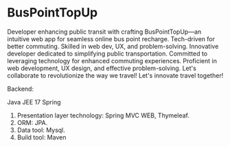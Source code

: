 # BusPointTopUp
Developer enhancing public transit with crafting BusPointTopUp—an intuitive web app for seamless online bus point recharge. 
Tech-driven for better commuting. Skilled in web dev, UX, and problem-solving. 
Innovative developer dedicated to simplifying public transportation. 
Committed to leveraging technology for enhanced commuting experiences. 
Proficient in web development, UX design, and effective problem-solving. 
Let's collaborate to revolutionize the way we travel!
Let's innovate travel together!


Backend:

Java 
JEE 17
Spring

1. Presentation layer technology: Spring MVC WEB, Thymeleaf.
2. ORM: JPA.
3. Data tool: Mysql.
4. Build tool: Maven
